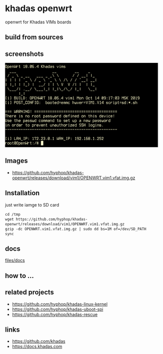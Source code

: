 # khadas openwrt

openwrt for Khadas VIMs boards

## build from sources

## screenshots

![openwrt.png](pics/openwrt.png)

## Images

+ https://github.com/hyphop/khadas-openwrt/releases/download/vim1/OPENWRT.vim1.vfat.img.gz


## Installation

just write iamge to SD card

```
cd /tmp
wget https://github.com/hyphop/khadas-openwrt/releases/download/vim1/OPENWRT.vim1.vfat.img.gz
gzip -dc OPENWRT.vim1.vfat.img.gz | sudo dd bs=1M of=/dev/SD_PATH
sync
```

## docs

[files/docs](files/docs)

## how to ...

## related projects

+ https://github.com/hyphop/khadas-linux-kernel
+ https://github.com/hyphop/khadas-uboot-spi
+ https://github.com/hyphop/khadas-rescue

## links

+ https://github.com/khadas
+ https://docs.khadas.com
